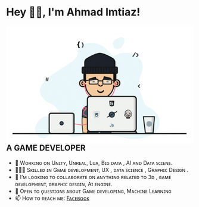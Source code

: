 # Hey 👋🏽, I'm Ahmad Imtiaz!


<img align="right" alt="GIF" src="https://github.com/Ahmad-Imtiaz/Ahmad-Imtiaz/blob/master/io-Game-Developer.gif" />

## A GAME DEVELOPER  

- 🔭 Wᴏʀᴋɪɴɢ ᴏɴ Uɴɪᴛʏ, Uɴʀᴇᴀʟ, Lᴜᴀ, Bɪɢ ᴅᴀᴛᴀ , AI ᴀɴᴅ Dᴀᴛᴀ ꜱᴄɪᴇɴᴇ. 
- 👨🏼‍💻 Sᴋɪʟʟᴇᴅ ɪɴ Gᴍᴀᴇ ᴅᴇᴠᴇʟᴏᴘᴍᴇɴᴛ, UX , ᴅᴀᴛᴀ ꜱᴄɪᴇɴᴄᴇ , Gʀᴀᴘʜɪᴄ Dᴇꜱɪɢɴ .
- 👯 I’ᴍ ʟᴏᴏᴋɪɴɢ ᴛᴏ ᴄᴏʟʟᴀʙᴏʀᴀᴛᴇ ᴏɴ ᴀɴʏᴛʜɪɴɢ ʀᴇʟᴀᴛᴇᴅ ᴛᴏ 3ᴅ , ɢᴀᴍᴇ ᴅᴇᴠᴇʟᴏᴘᴍᴇɴᴛ, ɢʀᴀᴘʜɪᴄ ᴅᴇꜱɢɪɴ, Aɪ ᴇɴɢɪɴᴇ.
- 💬 Oᴘᴇɴ ᴛᴏ ϙᴜᴇꜱᴛɪᴏɴꜱ ᴀʙᴏᴜᴛ Gᴀᴍᴇ ᴅᴇᴠᴇʟᴏᴘɪɴɢ, Mᴀᴄʜɪɴᴇ Lᴇᴀʀɴɪɴɢ 
- 📫 Hᴏᴡ ᴛᴏ ʀᴇᴀᴄʜ ᴍᴇ: [Fᴀᴄᴇʙᴏᴏᴋ](https://www.facebook.com/ahmadimtiazabir)


